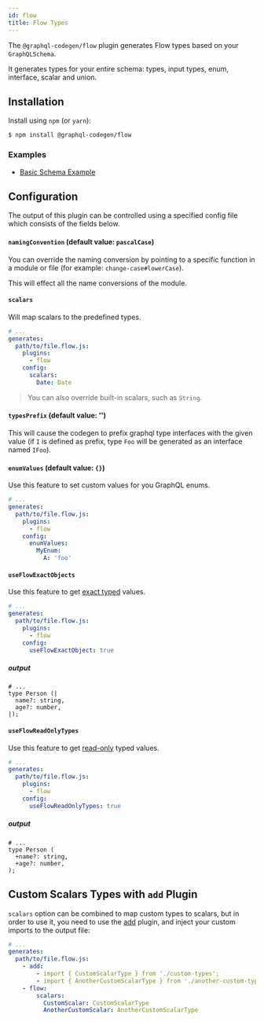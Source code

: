 ```yaml
---
id: flow
title: Flow Types
---
```


The `@graphql-codegen/flow` plugin generates Flow types based on your `GraphQLSchema`.

It generates types for your entire schema: types, input types, enum, interface, scalar and union.

## Installation

Install using `npm` (or `yarn`):

    $ npm install @graphql-codegen/flow

### Examples

- [Basic Schema Example](https://github.com/dotansimha/graphql-code-generator/blob/master/dev-test/test-schema/flow-types.flow.js)

## Configuration

The output of this plugin can be controlled using a specified config file which consists of the fields below.

#### `namingConvention` (default value: `pascalCase`)

You can override the naming conversion by pointing to a specific function in a module or file (for example: `change-case#lowerCase`).

This will effect all the name conversions of the module.

#### `scalars`

Will map scalars to the predefined types.

```yaml
# ...
generates:
  path/to/file.flow.js:
    plugins:
      - flow
    config:
      scalars:
        Date: Date
```

> You can also override built-in scalars, such as `String`.

#### `typesPrefix` (default value: '')

This will cause the codegen to prefix graphql type interfaces with the given value (if `I` is defined as prefix, type `Foo` will be generated as an interface named `IFoo`).

#### `enumValues` (default value: `{}`)

Use this feature to set custom values for you GraphQL enums.

```yaml
# ...
generates:
  path/to/file.flow.js:
    plugins:
      - flow
    config:
      enumValues:
        MyEnum:
          A: 'foo'
```

#### `useFlowExactObjects`

Use this feature to get [exact typed](https://flow.org/en/docs/types/objects/#toc-exact-object-types) values.

```yaml
# ...
generates:
  path/to/file.flow.js:
    plugins:
      - flow
    config:
      useFlowExactObject: true
```

##### output

```
# ...
type Person (|
  name?: string,
  age?: number,
|);
```

#### `useFlowReadOnlyTypes`

Use this feature to get [read-only](https://flow.org/en/docs/types/utilities/#toc-readonly) typed values.

```yaml
# ...
generates:
  path/to/file.flow.js:
    plugins:
      - flow
    config:
      useFlowReadOnlyTypes: true
```

##### output

```
# ...
type Person (
  +name?: string,
  +age?: number,
);
```

## Custom Scalars Types with `add` Plugin

`scalars` option can be combined to map custom types to scalars, but in order to use it, you need to use the [add](/docs/plugins/add) plugin, and inject your custom imports to the output file:

```yaml
# ...
generates:
  path/to/file.flow.js:
    - add:
        - import { CustomScalarType } from './custom-types';
        - import { AnotherCustomScalarType } from './another-custom-types';
    - flow:
        scalars:
          CustomScalar: CustomScalarType
          AnotherCustomScalar: AnotherCustomScalarType
```
